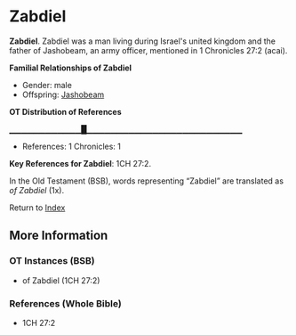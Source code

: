 # Zabdiel
**Zabdiel**. 
Zabdiel was a man living during Israel's united kingdom and the father of Jashobeam, an army officer, mentioned in 1 Chronicles 27:2 (acai). 




**Familial Relationships of Zabdiel**


* Gender: male
* Offspring: [Jashobeam](Jashobeam.md)


**OT Distribution of References**

▁▁▁▁▁▁▁▁▁▁▁▁█▁▁▁▁▁▁▁▁▁▁▁▁▁▁▁▁▁▁▁▁▁▁▁▁▁▁
* References: 1 Chronicles: 1



**Key References for Zabdiel**: 
1CH 27:2. 


In the Old Testament (BSB), words representing “Zabdiel” are translated as 
*of Zabdiel* (1x). 




Return to [Index](00-Index.md)

## More Information

### OT Instances (BSB)

* of Zabdiel (1CH 27:2)



### References (Whole Bible)

* 1CH 27:2



